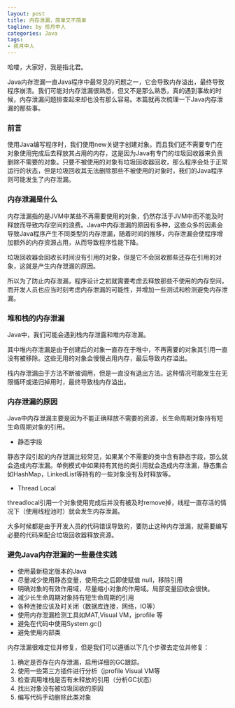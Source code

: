 ```yaml
---
layout: post
title: 内存泄漏，简单又不简单
tagline: by 揽月中人
categories: Java
tags:
- 揽月中人
---
```


哈喽，大家好，我是指北君。  

Java内存泄漏一直Java程序中最常见的问题之一，它会导致内存溢出，最终导致程序崩溃。我们可能对内存泄漏很熟悉，但又不是那么熟悉，真的遇到事故的时候，内存泄漏问题排查起来却也没有那么容易。本篇就再次梳理一下Java内存泄漏的那些事。

<!--more-->

### 前言

使用Java编写程序时，我们使用new关键字创建对象。而且我们还不需要专门在对象使用完成后去释放其占用的内存，这是因为Java有专门的垃圾回收器来负责删除不需要的对象。只要不被使用的对象有垃圾回收器回收，那么程序会处于正常运行的状态，但是垃圾回收其无法删除那些不被使用的对象时，我们的Java程序则可能发生了内存泄漏。



### 内存泄漏是什么

内存泄漏指的是JVM中某些不再需要使用的对象，仍然存活于JVM中而不能及时释放而导致内存空间的浪费。Java中内存泄漏的原因有多种，这些众多的因素会导致Java程序产生不同类型的内存泄漏，随着时间的推移，内存泄漏会使程序增加额外的内存资源占用，从而导致程序性能下降。	

垃圾回收器会回收长时间没有引用的对象，但是它不会回收那些还存在引用的对象，这就是产生内存泄漏的原因。

所以为了防止内存泄漏，程序设计之初就需要考虑去释放那些不使用的内存空间，而开发人员也应当时刻考虑内存泄漏的可能性，并增加一些测试和检测避免内存泄漏。



### 堆和栈的内存泄漏

Java中，我们可能会遇到栈内存泄露和堆内存泄漏。

其中堆内存泄漏是由于创建后的对象一直存在于堆中，不再需要的对象其引用一直没有被移除。这些无用的对象会慢慢占用内存，最后导致内存溢出。

栈内存泄漏由于方法不断被调用，但是一直没有退出方法。这种情况可能发生在无限循环或递归掉用时，最终导致栈内存溢出。



### 内存泄漏的原因

Java中内存泄漏主要是因为不能正确释放不需要的资源，长生命周期对象持有短生命周期对象的引用。

- 静态字段

静态字段引起的内存泄漏比较常见，如果某个不需要的类中含有静态字段，那么就会造成内存泄漏。单例模式中如果持有其他的类引用就会造成内存泄漏，静态集合如HashMap，LinkedList等持有的一些对象没有及时释放等。

- Thread Local

threadlocal引用一个对象使用完成后并没有被及时remove掉，线程一直存活的情况下（使用线程池时）就会发生内存泄漏。

大多时候都是由于开发人员的代码错误导致的，要防止这种内存泄漏，就需要编写必要的代码来配合垃圾回收器释放资源。



### 避免Java内存泄漏的一些最佳实践

- 使用最新稳定版本的Java
- 尽量减少使用静态变量，使用完之后即使赋值 null，移除引用
- 明确对象的有效作用域，尽量缩小对象的作用域。局部变量回收会很快。
- 减少长生命周期对象持有短生命周期的引用
- 各种连接应该及时关闭（数据库连接，网络，IO等）
- 使用内存泄漏检测工具如MAT,Visual VM，jprofile 等
- 避免在代码中使用System.gc()
- 避免使用内部类



内存泄漏很难定位并修复，但是我们可以遵循以下几个步骤去定位并修复：

1. 确定是否存在内存泄漏，启用详细的GC跟踪。
2. 使用一些第三方插件进行分析（jprofile  Visual VM等
3. 检查调用堆栈是否有未释放的引用（分析GC状态）
4. 找出对象没有被垃圾回收的原因
5. 编写代码手动删除此类对象




